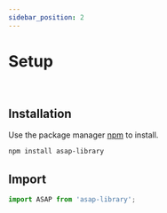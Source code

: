 ```yaml
---
sidebar_position: 2
---
```


# Setup

&nbsp;

## Installation

Use the package manager [npm](https://www.npmjs.com/) to install.

```bash
npm install asap-library
```

## Import

```js
import ASAP from 'asap-library';
```
